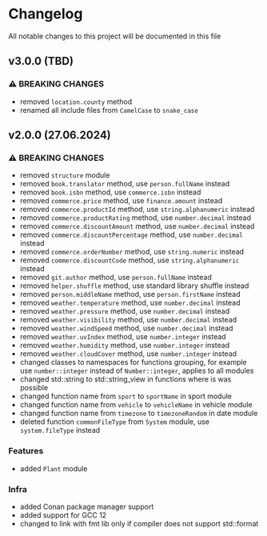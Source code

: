 # Changelog

All notable changes to this project will be documented in this file

## v3.0.0 (TBD)

### ⚠ BREAKING CHANGES

* removed `location.county` method
* renamed all include files from `CamelCase` to `snake_case`

## v2.0.0 (27.06.2024)

### ⚠ BREAKING CHANGES

* removed `structure` module
* removed `book.translator` method, use `person.fullName` instead
* removed `book.isbn` method, use `commerce.isbn` instead
* removed `commerce.price` method, use `finance.amount` instead
* removed `commerce.productId` method, use `string.alphanumeric` instead
* removed `commerce.productRating` method, use `number.decimal` instead
* removed `commerce.discountAmount` method, use `number.decimal` instead
* removed `commerce.discountPercentage` method, use `number.decimal` instead
* removed `commerce.orderNumber` method, use `string.numeric` instead
* removed `commerce.discountCode` method, use `string.alphanumeric` instead
* removed `git.author` method, use `person.fullName` instead
* removed `helper.shuffle` method, use standard library shuffle instead
* removed `person.middleName` method, use `person.firstName` instead
* removed `weather.temperature` method, use `number.decimal` instead
* removed `weather.pressure` method, use `number.decimal` instead
* removed `weather.visibility` method, use `number.decimal` instead
* removed `weather.windSpeed` method, use `number.decimal` instead
* removed `weather.uvIndex` method, use `number.integer` instead
* removed `weather.humidity` method, use `number.integer` instead
* removed `weather.cloudCover` method, use `number.integer` instead
* changed classes to namespaces for functions grouping, for example use `number::integer` instead of `Number::integer`,
  applies to all modules
* changed std::string to std::string_view in functions where is was possible
* changed function name from `sport` to `sportName` in sport module
* changed function name from `vehicle` to `vehicleName` in vehicle module
* changed function name from `timezone` to `timezoneRandom` in date module
* deleted function `commonFileType` from `System` module, use `system.fileType` instead

### Features

* added `Plant` module

### Infra

* added Conan package manager support
* added support for GCC 12
* changed to link with fmt lib only if compiler does not support std::format
